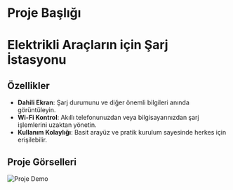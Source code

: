 # Proje Başlığı

# Elektrikli Araçların için Şarj İstasyonu

## Özellikler

- **Dahili Ekran**: Şarj durumunu ve diğer önemli bilgileri anında görüntüleyin.
- **Wi-Fi Kontrol**: Akıllı telefonunuzdan veya bilgisayarınızdan şarj işlemlerini uzaktan yönetin.
- **Kullanım Kolaylığı**: Basit arayüz ve pratik kurulum sayesinde herkes için erişilebilir.


## Proje Görselleri
![Proje Demo](https://github.com/umutnergis/Ev-Car-Charge/blob/main/Screen_gif/dwin.gif)
